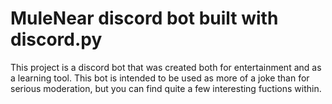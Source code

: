 # MuleNear discord bot built with discord.py
This project is a discord bot that was created both for entertainment and as a learning tool. This bot is intended to be used as more of a joke than for serious moderation, but you can find quite a few interesting fuctions within.

